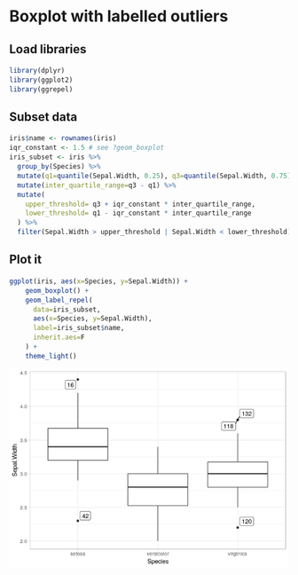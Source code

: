 Boxplot with labelled outliers
================

Load libraries
--------------

``` r
library(dplyr)
library(ggplot2)
library(ggrepel)
```

Subset data
-----------

``` r
iris$name <- rownames(iris)
iqr_constant <- 1.5 # see ?geom_boxplot
iris_subset <- iris %>% 
  group_by(Species) %>% 
  mutate(q1=quantile(Sepal.Width, 0.25), q3=quantile(Sepal.Width, 0.75)) %>% 
  mutate(inter_quartile_range=q3 - q1) %>%
  mutate(
    upper_threshold= q3 + iqr_constant * inter_quartile_range, 
    lower_threshold= q1 - iqr_constant * inter_quartile_range
  ) %>% 
  filter(Sepal.Width > upper_threshold | Sepal.Width < lower_threshold)
```

Plot it
-------

``` r
ggplot(iris, aes(x=Species, y=Sepal.Width)) + 
    geom_boxplot() + 
    geom_label_repel(
      data=iris_subset, 
      aes(x=Species, y=Sepal.Width), 
      label=iris_subset$name, 
      inherit.aes=F
    ) + 
    theme_light()
```

![](boxplot_label_outliers_files/figure-markdown_github/unnamed-chunk-3-1.png)
